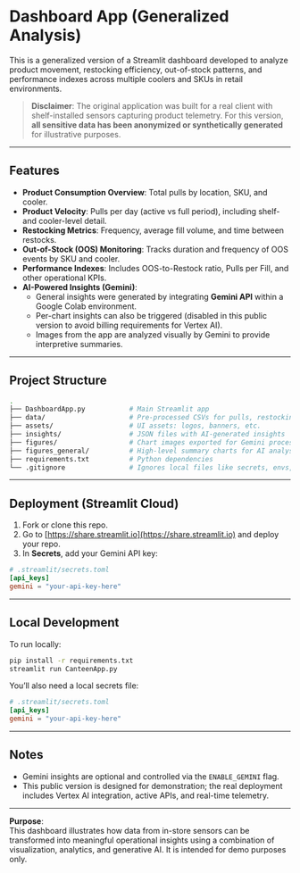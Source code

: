 
# Dashboard App (Generalized Analysis)

This is a generalized version of a Streamlit dashboard developed to analyze product movement, restocking efficiency, out-of-stock patterns, and performance indexes across multiple coolers and SKUs in retail environments.

> **Disclaimer**: The original application was built for a real client with shelf-installed sensors capturing product telemetry. For this version, **all sensitive data has been anonymized or synthetically generated** for illustrative purposes.

---

## Features

- **Product Consumption Overview**: Total pulls by location, SKU, and cooler.
- **Product Velocity**: Pulls per day (active vs full period), including shelf- and cooler-level detail.
- **Restocking Metrics**: Frequency, average fill volume, and time between restocks.
- **Out-of-Stock (OOS) Monitoring**: Tracks duration and frequency of OOS events by SKU and cooler.
- **Performance Indexes**: Includes OOS-to-Restock ratio, Pulls per Fill, and other operational KPIs.
- **AI-Powered Insights (Gemini)**:
  - General insights were generated by integrating **Gemini API** within a Google Colab environment.
  - Per-chart insights can also be triggered (disabled in this public version to avoid billing requirements for Vertex AI).
  - Images from the app are analyzed visually by Gemini to provide interpretive summaries.

---

## Project Structure

```bash
.
├── DashboardApp.py           # Main Streamlit app
├── data/                     # Pre-processed CSVs for pulls, restocking, OOS, etc.
├── assets/                   # UI assets: logos, banners, etc.
├── insights/                 # JSON files with AI-generated insights
├── figures/                  # Chart images exported for Gemini processing
├── figures_general/          # High-level summary charts for AI analysis
├── requirements.txt          # Python dependencies
└── .gitignore                # Ignores local files like secrets, envs, etc.
```

---

## Deployment (Streamlit Cloud)

1. Fork or clone this repo.
2. Go to [https://share.streamlit.io](https://share.streamlit.io) and deploy your repo.
3. In **Secrets**, add your Gemini API key:

```toml
# .streamlit/secrets.toml
[api_keys]
gemini = "your-api-key-here"
```

---

## Local Development

To run locally:

```bash
pip install -r requirements.txt
streamlit run CanteenApp.py
```

You’ll also need a local secrets file:

```toml
# .streamlit/secrets.toml
[api_keys]
gemini = "your-api-key-here"
```

---

## Notes

- Gemini insights are optional and controlled via the `ENABLE_GEMINI` flag.
- This public version is designed for demonstration; the real deployment includes Vertex AI integration, active APIs, and real-time telemetry.

---

**Purpose**:  
This dashboard illustrates how data from in-store sensors can be transformed into meaningful operational insights using a combination of visualization, analytics, and generative AI. It is intended for demo purposes only.

